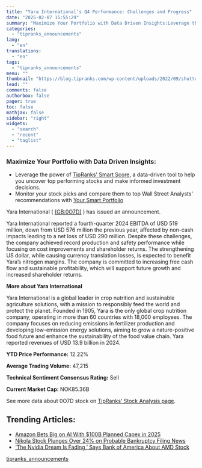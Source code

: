```yaml
---
title: "Yara International’s Q4 Performance: Challenges and Progress"
date: "2025-02-07 15:55:29"
summary: "Maximize Your Portfolio with Data Driven Insights:Leverage the power of TipRanks' Smart Score, a data-driven tool to help you uncover top performing stocks and make informed investment decisions. Monitor your stock picks and compare them to top Wall Street Analysts' recommendations with Your Smart PortfolioYara International ( (GB:0O7D) ) has..."
categories:
  - "tipranks_announcements"
lang:
  - "en"
translations:
  - "en"
tags:
  - "tipranks_announcements"
menu: ""
thumbnail: "https://blog.tipranks.com/wp-content/uploads/2022/09/shutterstock_2170813661-1-750x406.jpg"
lead: ""
comments: false
authorbox: false
pager: true
toc: false
mathjax: false
sidebar: "right"
widgets:
  - "search"
  - "recent"
  - "taglist"
---
```


### Maximize Your Portfolio with Data Driven Insights:

* Leverage the power of [TipRanks' Smart Score](https://www.tipranks.com/screener/top-smart-score-stocks), a data-driven tool to help you uncover top performing stocks and make informed investment decisions.
* Monitor your stock picks and compare them to top Wall Street Analysts' recommendations with  [Your Smart Portfolio](https://www.tipranks.com/smart-portfolio/holdings)

Yara International ( [(GB:0O7D)](https://www.tipranks.com/stocks/gb:0o7d) ) has issued an announcement.

Yara International reported a fourth-quarter 2024 EBITDA of USD 519 million, down from USD 576 million the previous year, affected by non-cash impacts leading to a net loss of USD 290 million. Despite these challenges, the company achieved record production and safety performance while focusing on cost improvements and shareholder returns. The strengthening US dollar, while causing currency translation losses, is expected to benefit Yara’s nitrogen margins. The company is committed to increasing free cash flow and sustainable profitability, which will support future growth and increased shareholder returns.

**More about Yara International**

Yara International is a global leader in crop nutrition and sustainable agriculture solutions, with a mission to responsibly feed the world and protect the planet. Founded in 1905, Yara is the only global crop nutrition company, operating in more than 60 countries with 18,000 employees. The company focuses on reducing emissions in fertilizer production and developing low-emission energy solutions, aiming to grow a nature-positive food future and enhance the sustainability of the food value chain. Yara reported revenues of USD 13.9 billion in 2024.

**YTD Price Performance:** 12.22%

**Average Trading Volume:** 47,215

**Technical Sentiment Consensus Rating:** Sell

**Current Market Cap:** NOK85.36B

See more data about 0O7D stock on [TipRanks’ Stock Analysis page](https://www.tipranks.com/stocks/gb:0o7d/stock-analysis).

Trending Articles:
------------------

* [Amazon Bets Big on AI With $100B Planned Capex in 2025](https://www.tipranks.com/news/amazon-bets-big-on-ai-with-100b-planned-capex-in-2025)
* [Nikola Stock Plunges Over 24% on Probable Bankruptcy Filing News](https://www.tipranks.com/news/nikola-stock-plunges-over-24-on-probable-bankruptcy-filing-news)
* [‘The Nvidia Dream Is Fading,’ Says Bank of America About AMD Stock](https://www.tipranks.com/news/the-nvidia-dream-is-fading-says-bank-of-america-about-amd-stock)

[tipranks_announcements](https://www.tipranks.com/news/company-announcements/yara-internationals-q4-performance-challenges-and-progress)
